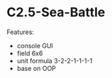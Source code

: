# C2.5-Sea-Battle
Features:
  * console GUI
  * field 6x6
  * unit formula 3-2-2-1-1-1-1
  * base on OOP 
